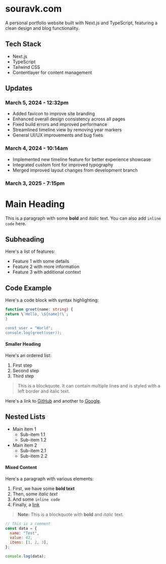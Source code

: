 # souravk.com

A personal portfolio website built with Next.js and TypeScript, featuring a clean design and blog functionality.

## Tech Stack

- Next.js
- TypeScript
- Tailwind CSS
- Contentlayer for content management

## Updates

### March 5, 2024 - 12:32pm

- Added favicon to improve site branding
- Enhanced overall design consistency across all pages
- Fixed build errors and improved performance
- Streamlined timeline view by removing year markers
- General UI/UX improvements and bug fixes

### March 4, 2024 - 10:14am

- Implemented new timeline feature for better experience showcase
- Integrated custom font for improved typography
- Merged improved layout changes from development branch

### March 3, 2025 - 7:15pm

# Main Heading

This is a paragraph with some **bold** and _italic_ text. You can also add `inline code` here.

## Subheading

Here's a list of features:

- Feature 1 with some details
- Feature 2 with more information
- Feature 3 with additional context

## Code Example

Here's a code block with syntax highlighting:

```typescript
function greet(name: string) {
return \`Hello, \${name}!\`;
}

const user = "World";
console.log(greet(user));
```

#### Smaller Heading

Here's an ordered list:

1. First step
2. Second step
3. Third step

> This is a blockquote. It can contain multiple lines
> and is styled with a left border and italic text.

Here's a link to [GitHub](https://github.com) and another to [Google](https://google.com).

## Nested Lists

- Main item 1
  - Sub-item 1.1
  - Sub-item 1.2
- Main item 2
  - Sub-item 2.1
  - Sub-item 2.2

#### Mixed Content

Here's a paragraph with various elements:

1. First, we have some **bold text**
2. Then, some _italic text_
3. And some `inline code`
4. Finally, a [link](https://example.com)

> **Note:** This is a blockquote with **bold** and _italic_ text.

```javascript
// This is a comment
const data = {
  name: "Test",
  value: 42,
  items: [1, 2, 3],
};

console.log(data);
```

